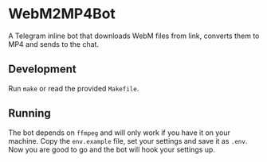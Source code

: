 # WebM2MP4Bot

A Telegram inline bot that downloads WebM files from link,
converts them to MP4 and sends to the chat.

## Development

Run `make` or read the provided `Makefile`.

## Running

The bot depends on `ffmpeg` and will only work if you have it on your machine.
Copy the `env.example` file, set your settings and save it as `.env`.
Now you are good to go and the bot will hook your settings up.
